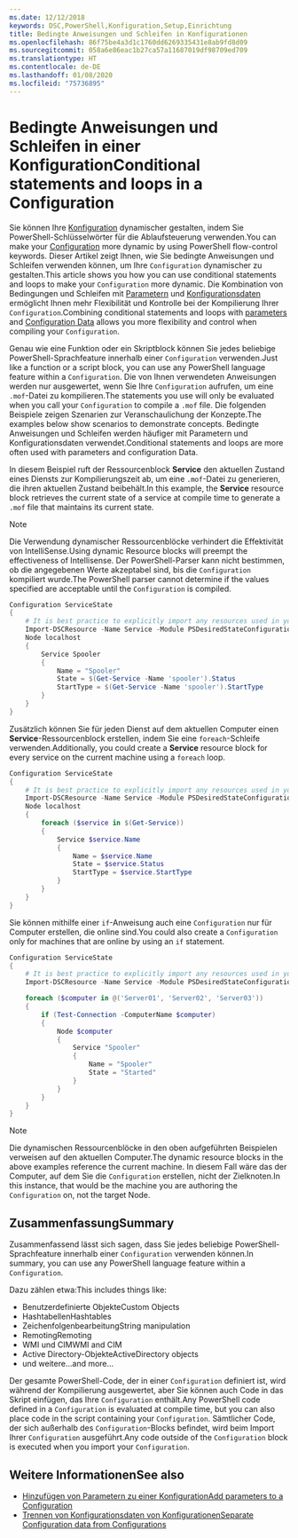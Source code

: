 ```yaml
---
ms.date: 12/12/2018
keywords: DSC,PowerShell,Konfiguration,Setup,Einrichtung
title: Bedingte Anweisungen und Schleifen in Konfigurationen
ms.openlocfilehash: 86f75be4a3d1c1760dd6269335431e8ab9fd8d09
ms.sourcegitcommit: 058a6e86eac1b27ca57a11687019df98709ed709
ms.translationtype: HT
ms.contentlocale: de-DE
ms.lasthandoff: 01/08/2020
ms.locfileid: "75736895"
---
```

# <a name="conditional-statements-and-loops-in-a-configuration"></a><span data-ttu-id="92d60-103">Bedingte Anweisungen und Schleifen in einer Konfiguration</span><span class="sxs-lookup"><span data-stu-id="92d60-103">Conditional statements and loops in a Configuration</span></span>

<span data-ttu-id="92d60-104">Sie können Ihre [Konfiguration](configurations.md) dynamischer gestalten, indem Sie PowerShell-Schlüsselwörter für die Ablaufsteuerung verwenden.</span><span class="sxs-lookup"><span data-stu-id="92d60-104">You can make your [Configuration](configurations.md) more dynamic by using PowerShell flow-control keywords.</span></span> <span data-ttu-id="92d60-105">Dieser Artikel zeigt Ihnen, wie Sie bedingte Anweisungen und Schleifen verwenden können, um Ihre `Configuration` dynamischer zu gestalten.</span><span class="sxs-lookup"><span data-stu-id="92d60-105">This article shows you how you can use conditional statements and loops to make your `Configuration` more dynamic.</span></span> <span data-ttu-id="92d60-106">Die Kombination von Bedingungen und Schleifen mit [Parametern](add-parameters-to-a-configuration.md) und [Konfigurationsdaten](configData.md) ermöglicht Ihnen mehr Flexibilität und Kontrolle bei der Kompilierung Ihrer `Configuration`.</span><span class="sxs-lookup"><span data-stu-id="92d60-106">Combining conditional statements and loops with [parameters](add-parameters-to-a-configuration.md) and [Configuration Data](configData.md) allows you more flexibility and control when compiling your `Configuration`.</span></span>

<span data-ttu-id="92d60-107">Genau wie eine Funktion oder ein Skriptblock können Sie jedes beliebige PowerShell-Sprachfeature innerhalb einer `Configuration` verwenden.</span><span class="sxs-lookup"><span data-stu-id="92d60-107">Just like a function or a script block, you can use any PowerShell language feature within a `Configuration`.</span></span>
<span data-ttu-id="92d60-108">Die von Ihnen verwendeten Anweisungen werden nur ausgewertet, wenn Sie Ihre `Configuration` aufrufen, um eine `.mof`-Datei zu kompilieren.</span><span class="sxs-lookup"><span data-stu-id="92d60-108">The statements you use will only be evaluated when you call your `Configuration` to compile a `.mof` file.</span></span> <span data-ttu-id="92d60-109">Die folgenden Beispiele zeigen Szenarien zur Veranschaulichung der Konzepte.</span><span class="sxs-lookup"><span data-stu-id="92d60-109">The examples below show scenarios to demonstrate concepts.</span></span> <span data-ttu-id="92d60-110">Bedingte Anweisungen und Schleifen werden häufiger mit Parametern und Konfigurationsdaten verwendet.</span><span class="sxs-lookup"><span data-stu-id="92d60-110">Conditional statements and loops are more often used with parameters and configuration Data.</span></span>

<span data-ttu-id="92d60-111">In diesem Beispiel ruft der Ressourcenblock **Service** den aktuellen Zustand eines Diensts zur Kompilierungszeit ab, um eine `.mof`-Datei zu generieren, die ihren aktuellen Zustand beibehält.</span><span class="sxs-lookup"><span data-stu-id="92d60-111">In this  example, the **Service** resource block retrieves the current state of a service at compile time to generate a `.mof` file that maintains its current state.</span></span>

> [!NOTE]
> <span data-ttu-id="92d60-112">Die Verwendung dynamischer Ressourcenblöcke verhindert die Effektivität von IntelliSense.</span><span class="sxs-lookup"><span data-stu-id="92d60-112">Using dynamic Resource blocks will preempt the effectiveness of Intellisense.</span></span> <span data-ttu-id="92d60-113">Der PowerShell-Parser kann nicht bestimmen, ob die angegebenen Werte akzeptabel sind, bis die `Configuration` kompiliert wurde.</span><span class="sxs-lookup"><span data-stu-id="92d60-113">The PowerShell parser cannot determine if the values specified are acceptable until the `Configuration` is compiled.</span></span>

```powershell
Configuration ServiceState
{
    # It is best practice to explicitly import any resources used in your Configurations.
    Import-DSCResource -Name Service -Module PSDesiredStateConfiguration
    Node localhost
    {
        Service Spooler
        {
            Name = "Spooler"
            State = $(Get-Service -Name 'spooler').Status
            StartType = $(Get-Service -Name 'spooler').StartType
        }
    }
}
```

<span data-ttu-id="92d60-114">Zusätzlich können Sie für jeden Dienst auf dem aktuellen Computer einen **Service**-Ressourcenblock erstellen, indem Sie eine `foreach`-Schleife verwenden.</span><span class="sxs-lookup"><span data-stu-id="92d60-114">Additionally, you could create a **Service** resource block for every service on the current machine using a `foreach` loop.</span></span>

```powershell
Configuration ServiceState
{
    # It is best practice to explicitly import any resources used in your Configurations.
    Import-DSCResource -Name Service -Module PSDesiredStateConfiguration
    Node localhost
    {
        foreach ($service in $(Get-Service))
        {
            Service $service.Name
            {
                Name = $service.Name
                State = $service.Status
                StartType = $service.StartType
            }
        }
    }
}
```

<span data-ttu-id="92d60-115">Sie können mithilfe einer `if`-Anweisung auch eine `Configuration` nur für Computer erstellen, die online sind.</span><span class="sxs-lookup"><span data-stu-id="92d60-115">You could also create a `Configuration` only for machines that are online by using an `if` statement.</span></span>

```powershell
Configuration ServiceState
{
    # It is best practice to explicitly import any resources used in your Configurations.
    Import-DSCResource -Name Service -Module PSDesiredStateConfiguration

    foreach ($computer in @('Server01', 'Server02', 'Server03'))
    {
        if (Test-Connection -ComputerName $computer)
        {
            Node $computer
            {
                Service "Spooler"
                {
                    Name = "Spooler"
                    State = "Started"
                }
            }
        }
    }
}
```

> [!NOTE]
> <span data-ttu-id="92d60-116">Die dynamischen Ressourcenblöcke in den oben aufgeführten Beispielen verweisen auf den aktuellen Computer.</span><span class="sxs-lookup"><span data-stu-id="92d60-116">The dynamic resource blocks in the above examples reference the current machine.</span></span> <span data-ttu-id="92d60-117">In diesem Fall wäre das der Computer, auf dem Sie die `Configuration` erstellen, nicht der Zielknoten.</span><span class="sxs-lookup"><span data-stu-id="92d60-117">In this instance, that would be the machine you are authoring the `Configuration` on, not the target Node.</span></span>

<!---
Mention Get-DSCConfigurationFromSystem
-->

## <a name="summary"></a><span data-ttu-id="92d60-118">Zusammenfassung</span><span class="sxs-lookup"><span data-stu-id="92d60-118">Summary</span></span>

<span data-ttu-id="92d60-119">Zusammenfassend lässt sich sagen, dass Sie jedes beliebige PowerShell-Sprachfeature innerhalb einer `Configuration` verwenden können.</span><span class="sxs-lookup"><span data-stu-id="92d60-119">In summary, you can use any PowerShell language feature within a `Configuration`.</span></span>

<span data-ttu-id="92d60-120">Dazu zählen etwa:</span><span class="sxs-lookup"><span data-stu-id="92d60-120">This includes things like:</span></span>

- <span data-ttu-id="92d60-121">Benutzerdefinierte Objekte</span><span class="sxs-lookup"><span data-stu-id="92d60-121">Custom Objects</span></span>
- <span data-ttu-id="92d60-122">Hashtabellen</span><span class="sxs-lookup"><span data-stu-id="92d60-122">Hashtables</span></span>
- <span data-ttu-id="92d60-123">Zeichenfolgenbearbeitung</span><span class="sxs-lookup"><span data-stu-id="92d60-123">String manipulation</span></span>
- <span data-ttu-id="92d60-124">Remoting</span><span class="sxs-lookup"><span data-stu-id="92d60-124">Remoting</span></span>
- <span data-ttu-id="92d60-125">WMI und CIM</span><span class="sxs-lookup"><span data-stu-id="92d60-125">WMI and CIM</span></span>
- <span data-ttu-id="92d60-126">Active Directory-Objekte</span><span class="sxs-lookup"><span data-stu-id="92d60-126">ActiveDirectory objects</span></span>
- <span data-ttu-id="92d60-127">und weitere...</span><span class="sxs-lookup"><span data-stu-id="92d60-127">and more...</span></span>

<span data-ttu-id="92d60-128">Der gesamte PowerShell-Code, der in einer `Configuration` definiert ist, wird während der Kompilierung ausgewertet, aber Sie können auch Code in das Skript einfügen, das Ihre `Configuration` enthält.</span><span class="sxs-lookup"><span data-stu-id="92d60-128">Any PowerShell code defined in a `Configuration` is evaluated at compile time, but you can also place code in the script containing your `Configuration`.</span></span> <span data-ttu-id="92d60-129">Sämtlicher Code, der sich außerhalb des `Configuration`-Blocks befindet, wird beim Import Ihrer `Configuration` ausgeführt.</span><span class="sxs-lookup"><span data-stu-id="92d60-129">Any code outside of the `Configuration` block is executed when you import your `Configuration`.</span></span>

## <a name="see-also"></a><span data-ttu-id="92d60-130">Weitere Informationen</span><span class="sxs-lookup"><span data-stu-id="92d60-130">See also</span></span>

- [<span data-ttu-id="92d60-131">Hinzufügen von Parametern zu einer Konfiguration</span><span class="sxs-lookup"><span data-stu-id="92d60-131">Add parameters to a Configuration</span></span>](add-parameters-to-a-configuration.md)
- [<span data-ttu-id="92d60-132">Trennen von Konfigurationsdaten von Konfigurationen</span><span class="sxs-lookup"><span data-stu-id="92d60-132">Separate Configuration data from Configurations</span></span>](configData.md)
